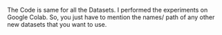 The Code is same for all the Datasets. I performed the experiments on Google Colab. So, you just have to mention the names/ path of any other new datasets that you want to use.
